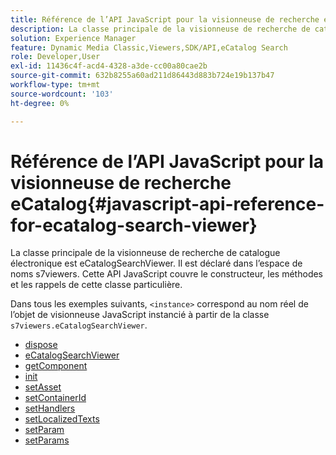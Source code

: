 ```yaml
---
title: Référence de l’API JavaScript pour la visionneuse de recherche eCatalog
description: La classe principale de la visionneuse de recherche de catalogue électronique est eCatalogSearchViewer. Il est déclaré dans l’espace de noms s7viewers. Cette API JavaScript couvre le constructeur, les méthodes et les rappels de cette classe particulière.
solution: Experience Manager
feature: Dynamic Media Classic,Viewers,SDK/API,eCatalog Search
role: Developer,User
exl-id: 11436c4f-acd4-4328-a3de-cc00a80cae2b
source-git-commit: 632b8255a60ad211d86443d883b724e19b137b47
workflow-type: tm+mt
source-wordcount: '103'
ht-degree: 0%

---
```


# Référence de l’API JavaScript pour la visionneuse de recherche eCatalog{#javascript-api-reference-for-ecatalog-search-viewer}

La classe principale de la visionneuse de recherche de catalogue électronique est eCatalogSearchViewer. Il est déclaré dans l’espace de noms s7viewers. Cette API JavaScript couvre le constructeur, les méthodes et les rappels de cette classe particulière.

Dans tous les exemples suivants, `<instance>` correspond au nom réel de l’objet de visionneuse JavaScript instancié à partir de la classe `s7viewers.eCatalogSearchViewer`.

* [dispose](r-html5-ecatsearch-javascriptapiref-dispose.md)
* [eCatalogSearchViewer](r-html5-ecatsearch-javascriptapiref-ecatalogsearchviewer.md)
* [getComponent](r-html5-ecatsearch-javascriptapiref-getcomponent.md)
* [init](r-html5-ecatsearch-javascriptapiref-init.md)
* [setAsset](r-html5-ecatsearch-javascriptapiref-setasset.md)
* [setContainerId](r-html5-ecatsearch-javascriptapiref-setcontainerid.md)
* [setHandlers](r-html5-ecatsearch-javascriptapiref-sethandlers.md)
* [setLocalizedTexts](r-html5-ecatsearch-javascriptapiref-setlocalizedtexts.md)
* [setParam](r-html5-ecatsearch-javascriptapiref-setparam.md)
* [setParams](r-html5-ecatsearch-javascriptapiref-setparams.md)
